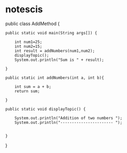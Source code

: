# notescis


public class AddMethod {

    public static void main(String args[]) {
    
        int num1=25;
        int num2=15;
        int result = addNumbers(num1,num2);
        displayTopic();
        System.out.println("Sum is " + result);
        
    }
    
    public static int addNumbers(int a, int b){
    
        int sum = a + b;
        return sum;
        
    }
    
    public static void displayTopic() {
    
        System.out.println("Addition of two numbers ");
        System.out.println("----------------------- ");
        
        
    }
    
}
